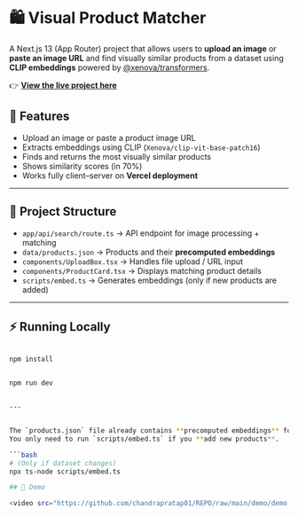 # 🛍️ Visual Product Matcher

A Next.js 13 (App Router) project that allows users to **upload an image** or **paste an image URL** and find visually similar products from a dataset using **CLIP embeddings** powered by [@xenova/transformers](https://github.com/xenova/transformers.js).  


👉 **[View the live project here](https://visualproductmanager-production.up.railway.app/)**  


## 🚀 Features
- Upload an image or paste a product image URL
- Extracts embeddings using CLIP (`Xenova/clip-vit-base-patch16`)
- Finds and returns the most visually similar products
- Shows similarity scores (in 70%)
- Works fully client–server on **Vercel deployment**

---

## 📂 Project Structure
- `app/api/search/route.ts` → API endpoint for image processing + matching
- `data/products.json` → Products and their **precomputed embeddings**
- `components/UploadBox.tsx` → Handles file upload / URL input
- `components/ProductCard.tsx` → Displays matching product details
- `scripts/embed.ts` → Generates embeddings (only if new products are added)

---

## ⚡ Running Locally
```bash

npm install


npm run dev


---


The `products.json` file already contains **precomputed embeddings** for all products.  
You only need to run `scripts/embed.ts` if you **add new products**.  

```bash
# (Only if dataset changes)
npx ts-node scripts/embed.ts

## 🎥 Demo

<video src="https://github.com/chandrapratap01/REPO/raw/main/demo/demo.mp4" controls></video>
